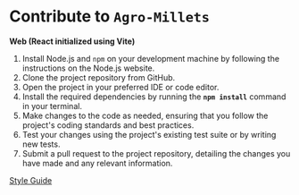 # Contribute to `Agro-Millets`

**Web (React initialized using Vite)**

1. Install Node.js and `npm` on your development machine by following the instructions on the Node.js website.
2. Clone the project repository from GitHub.
3. Open the project in your preferred IDE or code editor.
4. Install the required dependencies by running the **`npm install`** command in your terminal.
5. Make changes to the code as needed, ensuring that you follow the project's coding standards and best practices.
6. Test your changes using the project's existing test suite or by writing new tests.
7. Submit a pull request to the project repository, detailing the changes you have made and any relevant information.


[Style Guide](https://www.notion.so/Style-Guide-c643f05672e940fca91dd63f2e82860b)